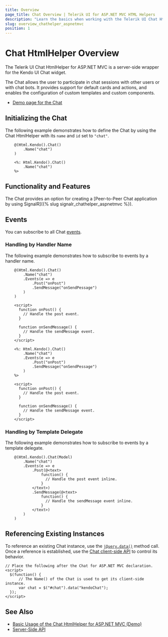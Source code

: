 ```yaml
---
title: Overview
page_title: Chat Overview | Telerik UI for ASP.NET MVC HTML Helpers
description: "Learn the basics when working with the Telerik UI Chat HtmlHelper for ASP.NET MVC."
slug: overview_chathelper_aspnetmvc
position: 1
---
```


# Chat HtmlHelper Overview

The Telerik UI Chat HtmlHelper for ASP.NET MVC is a server-side wrapper for the Kendo UI Chat widget.

The Chat allows the user to participate in chat sessions with other users or with chat bots. It provides support for default cards and actions, and enables the configuration of custom templates and custom components.

* [Demo page for the Chat](https://demos.telerik.com/aspnet-mvc/chat/index)

## Initializing the Chat

The following example demonstrates how to define the Chat by using the Chat HtmlHelper with its `name` and `id` set to `"chat"`.

```Razor
	@(Html.Kendo().Chat()
		.Name("chat")
	)
```
```ASPX
	<%: Html.Kendo().Chat()
		.Name("chat")
	%>
```

## Functionality and Features

The Chat provides an option for creating a [Peer-to-Peer Chat application by using SignalR]({% slug signalr_chathelper_aspnetmvc %}).  

## Events

You can subscribe to all Chat [events](/api/chat).

### Handling by Handler Name

The following example demonstrates how to subscribe to events by a handler name.

```Razor
	@(Html.Kendo().Chat()
		.Name("chat")
		.Events(e => e
			.Post("onPost")
			.SendMessage("onSendPessage")
		)
	)

	<script>
	  function onPost() {
		// Handle the post event.
	  }

	  function onSendMessage() {
		// Handle the sendMessage event.
	  }
	</script>
```
```ASPX
	<%: Html.Kendo().Chat()
		.Name("chat")
		.Events(e => e
			.Post("onPost")
			.SendMessage("onSendPessage")
		)
	%>

	<script>
	  function onPost() {
		// Handle the post event.
	  }

	  function onSendMessage() {
		// Handle the sendMessage event.
	  }
	</script>
```

### Handling by Template Delegate

The following example demonstrates how to subscribe to events by a template delegate.

```Razor
	@(Html.Kendo().Chat(Model)
		.Name("chat")
		.Events(e => e
			.Post(@<text>
				function() {
				  // Handle the post event inline.
				}
			</text>)
			.SendMessage(@<text>
				function() {
				  // Handle the sendMessage event inline.
				}
			</text>)
		)
	)
```

## Referencing Existing Instances

To reference an existing Chat instance, use the [`jQuery.data()`](http://api.jquery.com/jQuery.data/) method call. Once a reference is established, use the [Chat client-side API](https://docs.telerik.com/kendo-ui/api/javascript/ui/chat) to control its behavior.

	// Place the following after the Chat for ASP.NET MVC declaration.
	<script>
	  $(function() {
		  // The Name() of the Chat is used to get its client-side instance.
		  var chat = $("#chat").data("kendoChat");
	  });
	</script>

## See Also

* [Basic Usage of the Chat HtmlHelper for ASP.NET MVC (Demo)](https://demos.telerik.com/aspnet-mvc/chat)
* [Server-Side API](/api/chat)
